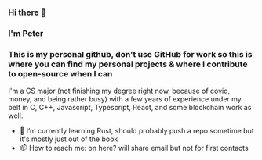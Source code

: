 ### Hi there 👋
### I'm Peter
### This is my personal github, don't use GitHub for work so this is where you can find my personal projects & where I contribute to open-source when I can

I'm a CS major (not finishing my degree right now, because of covid, money, and being rather busy) with a few years of experience under my belt in C, C++, Javascript, Typescript, React, and some blockchain work as well.

- 🌱 I’m currently learning Rust, should probably push a repo sometime but it's mostly just out of the book
- 📫 How to reach me: on here? will share email but not for first contacts
